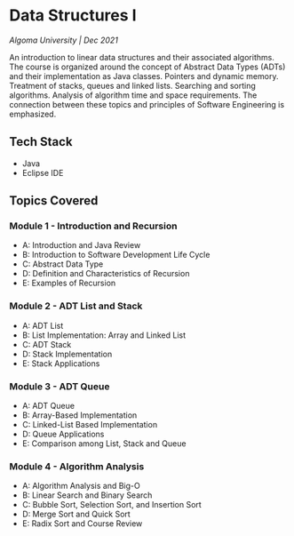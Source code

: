 # Data Structures I

_Algoma University   |   Dec 2021_

An introduction to linear data structures and their associated algorithms. The course is organized around the concept of Abstract Data Types (ADTs) and their implementation as Java classes. Pointers and dynamic memory. Treatment of stacks, queues and linked lists. Searching and sorting algorithms. Analysis of algorithm time and space requirements. The connection between these topics and principles of Software Engineering is emphasized.

## Tech Stack
* Java
* Eclipse IDE

## Topics Covered
### Module 1 - Introduction and Recursion
* A: Introduction and Java Review
* B: Introduction to Software Development Life Cycle
* C: Abstract Data Type
* D: Definition and Characteristics of Recursion
* E: Examples of Recursion

### Module 2 - ADT List and Stack
* A: ADT List
* B: List Implementation: Array and Linked List
* C: ADT Stack
* D: Stack Implementation
* E: Stack Applications

### Module 3 - ADT Queue
* A: ADT Queue
* B: Array-Based Implementation
* C: Linked-List Based Implementation
* D: Queue Applications
* E: Comparison among List, Stack and Queue

### Module 4 - Algorithm Analysis
* A: Algorithm Analysis and Big-O
* B: Linear Search and Binary Search
* C: Bubble Sort, Selection Sort, and Insertion Sort
* D: Merge Sort and Quick Sort
* E: Radix Sort and Course Review
